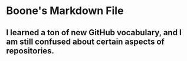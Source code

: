 # Boone's Markdown File
## I learned a ton of new GitHub vocabulary, and I am still confused about certain aspects of repositories.
